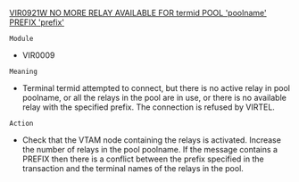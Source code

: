 [VIR0921W NO MORE RELAY AVAILABLE FOR termid POOL 'poolname' PREFIX 'prefix'](https://virtel.readthedocs.io/en/latest/manuals/virtel/Virtel459MG/messages.html?highlight=VIR0921W#VIR0921W)

`Module`
- VIR0009

`Meaning`
- Terminal termid attempted to connect, but there is no active relay in pool poolname, or all the relays in the pool are in use, or there is no available relay with the specified prefix. The connection is refused by VIRTEL.

`Action`
- Check that the VTAM node containing the relays is activated. Increase the number of relays in the pool poolname.  If the message contains a PREFIX then there is a conflict between the prefix specified in the transaction and the terminal names of the relays in the pool.
